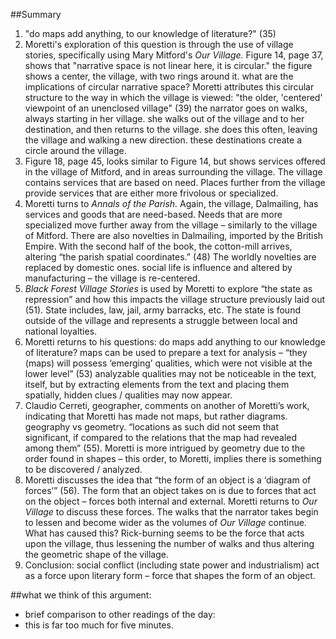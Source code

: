 ##Summary
1. "do maps add anything, to our knowledge of literature?" (35)
2. Moretti's exploration of this question is through the use of village stories, specifically using Mary Mitford's *Our Village.*
	    Figure 14, page 37, shows that "narrative space is not linear here, it is circular." the figure shows a center, the village, with two rings around it. 
	          what are the implications of circular narrative space?
	    Moretti attributes this circular structure to the way in which the village is viewed:
	        "the older, 'centered' viewpoint of an unenclosed village" (39)
	        the narrator goes on walks, always starting in her village. she walks out of the village and to her destination, and then returns to the village. she does this often, leaving the village and walking a new direction. these destinations create a circle around the village.
3. Figure 18, page 45, looks similar to Figure 14, but shows services offered in the village of Mitford, and in areas surrounding the village. The village contains services that are based on need. Places further from the village provide services that are either more frivolous or specialized.
4. Moretti turns to *Annals of the Parish.* Again, the village, Dalmailing, has services and goods that are need-based. Needs that are more specialized move further away from the village – similarly to the village of Mitford. There are also novelties in Dalmailing, imported by the British Empire. With the second half of the book, the cotton-mill arrives, altering “the parish spatial coordinates.” (48) The worldly novelties are replaced by domestic ones.
	social life is influence and altered by manufacturing – the village is re-centered.
5. *Black Forest Village Stories* is used by Moretti to explore “the state as repression” and how this impacts the village structure previously laid out (51). State includes, law, jail, army barracks, etc. The state is found outside of the village and represents a struggle between local and national loyalties.
6. Moretti returns to his questions: do maps add anything to our knowledge of literature? 
	maps can be used to prepare a text for analysis – “they (maps) will possess ‘emerging’ qualities, which were not visible at the lower level” (53) analyzable qualities may not be noticeable in the text, itself, but by extracting elements from the text and placing them spatially, hidden clues / qualities may now appear. 
7. Claudio Cerreti, geographer, comments on another of Moretti’s work, indicating that Moretti has made not maps, but rather diagrams. geography vs geometry. “locations as such did not seem that significant, if compared to the relations that the map had revealed among them” (55). Moretti is more intrigued by geometry due to the order found in shapes – this order, to Moretti, implies there is something to be discovered / analyzed.
8. Moretti discusses the idea that “the form of an object is a ‘diagram of forces’” (56). The form that an object takes on is due to forces that act on the object – forces both internal and external. 
	Moretti returns to *Our Village* to discuss these forces. The walks that the narrator takes begin to lessen and become wider as the volumes of *Our Village* continue. What has caused this? Rick-burning seems to be the force that acts upon the village, thus lessening the number of walks and thus altering the geometric shape of the village. 
9. Conclusion: social conflict (including state power and industrialism) act as a force upon literary form – force that shapes the form of an object.

##what we think of this argument:
* brief comparison to other readings of the day:
* this is far too much for five minutes. 


